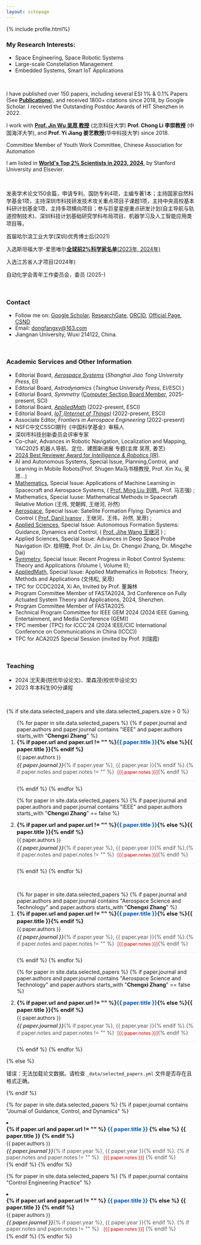 ```yaml
---
layout: sitepage
---
```





[comment]: # (Insert my picture)
{% include profile.html%}

[comment]: # (Insert my resume below)

<!--
### About Me
I was born in Qufu, China. I received the B.S. and M.S. degrees from the **Harbin Institute of Technology** (HIT, 哈尔滨工业大学), China, in 2012 and 2015, and the Ph.D. degree from **Shanghai Jiao Tong University** (上海交通大学), China. I worked at HIT, China from 2020-2022. Since 2022, I have been an Associate Professor of Jiangnan Univerisity, Wuxi China.
-->

### My Research Interests: 
- Space Engineering, Space Robotic Systems
- Large-scale Constellation Management
- Embedded Systems, Smart IoT Applications

<br />

I have published over 150 papers, including several ESI 1% & 0.1% Papers (See [**Publications**](https://dongfangxy.github.io/publications/)), and received 1800+ citations since 2018, by Google Scholar.  I received the Outstanding Postdoc Awards of HIT Shenzhen in 2022.

I work with [**Prof. Jin Wu 吴荩 教授**](https://zarathustr.github.io/) (北京科技大学)  **Prof. Chong Li 李崇教授** (中国海洋大学), and **Prof. Yi Jiang 姜艺教授**(华中科技大学) since 2018.

Committee Member of Youth Work Committee, Chinese Association for Automation

I am listed in [**World's Top 2% Scientists in 2023, 2024**](https://elsevier.digitalcommonsdata.com/datasets/btchxktzyw/7), by Stanford University and Elsevier.

<br />

发表学术论文150余篇，申请专利、国防专利4项，主编专著1本；主持国家自然科学基金1项，主持深圳市科技研发技术攻关重点项目子课题1项，主持中央高校基本科研计划基金1项，主持多项横向项目；参与巨星星座重点研发计划(自主导航与轨道控制技术)、深圳科技计划基础研究学科布局项目、机器学习及人工智能应用类项目等。

首届哈尔滨工业大学(深圳)优秀博士后(2021)

入选斯坦福大学-爱思唯尔[**全球前2%科学家名单**(2023年, 2024年)](https://topresearcherslist.com/Home/Profile?AuthFull=Zhang,%20Chengxi&FirstYear=2018)

入选江苏省人才项目(2024年)

自动化学会青年工作委员会，委员 (2025-)

<br />

### Contact
- Follow me on:
    [Google Scholar](https://scholar.google.com/citations?user=oHzlz50AAAAJ&hl),
    [ResearchGate](https://www.researchgate.net/profile/Chengxi_Zhang5),
    [ORCID](https://orcid.org/0000-0002-3130-6497), 
    [Official Page](https://iot.jiangnan.edu.cn/info/1142/3595.htm),
    [CSND](https://blog.csdn.net/Paolu2022/article/details/135201277) 
- Email: dongfangxy@163.com
- Jiangnan University, Wuxi 214122, China.

<br />

### Academic Services and Other Information 
- Editorial Board, [*Aerospace Systems*](https://link.springer.com/journal/42401/editorial-board) (*Shanghai Jiao Tong University Press*, EI)
- Editorial Board, *Astrodynamics* (*Tsinghua University Press*, EI/ESCI )
- Editorial Board, *Symmetry* ([Computer Section Board Member](https://www.mdpi.com/journal/symmetry/sectioneditors/computer?page_no=2), 2025-present, SCI)
- Editorial Board, [*AppliedMath*](https://www.mdpi.com/journal/appliedmath/editors) (2022-present, ESCI) 
- Editorial Board, [*IoT (Internet of Things)*](https://www.mdpi.com/journal/IoT/editors) (2022-present, ESCI) 
- Associate Editor, *Frontiers in Aerospace Engineering* (2022-present) 
- NSFC中文CSSCI期刊《中国科学基金》审稿人
- 深圳市科技创新委员会评审专家
- Co-chair,  Advances in Robotic Navigation, Localization and Mapping, YAC2025 机器人导航、定位、建图新进展 专题(主席 吴荩, 姜艺)
- [2024 Best Reviewer Award for *Intelligence & Robotics* (IR)]( https://mp.weixin.qq.com/s/PHyQPFkhlAKbvnnm8ppLbA ).
- AI and Autonomous Systems, Special Issue, Planning,Control, and Learning in Mobile Robots(Prof. Shugen Ma马书根教授, Prof. Xin Xu, 吴荩...)
- [Mathematics](https://www.mdpi.com/journal/mathematics/special_issues/09O2330789), Special Issue: Applications of Machine Learning in Spacecraft and Aerospace Systems, (  [Prof. Ming Liu 刘明.](http://homepage.hit.edu.cn/liuming23), Prof. 马志强) ; 
- Mathematics, Special Iuuse: Mathematical Methods in Spacecraft Relative Motion (王伟, 党朝辉, 王继河, 孙然)
- [Aerospace](https://www.mdpi.com/journal/aerospace/special_issues/U81MBDN1BK), Special Issue: Satellite Formation Flying: Dynamics and Control ( [Prof. Danil Ivanov](https://keldysh.ru/microsatellites/eng/team.html) , 王继河，王伟，孙然, 吴荩) ; 
- [Applied Sciences](https://www.mdpi.com/journal/aerospace/special_issues/U81MBDN1BK), Special Issue: Autonomous Formation Systems: Guidance, Dynamics and Control, ( [Prof. Jihe Wang 王继河](https://tianqin.sysu.edu.cn/members/wang-ji-he) ) ; 
- Applied Sciences, Special Issue: Advances in Deep Space Probe Navigation (Dr. 桂明臻, Prof. Dr. Jin Liu, Dr. Chengxi Zhang, Dr. Mingzhe Dai)
- [Symmetry](https://www.mdpi.com/journal/symmetry/special_issues/Z28KR0YVB3), Special Issue: Recent Progress in Robot Control Systems: Theory and Applications (Volume I, Volume II); 
- [AppliedMath](https://www.mdpi.com/journal/appliedmath/special_issues/E967F41N4U), Special Issue: Applied Mathematics in Robotics: Theory, Methods and Applications (文伟松, 吴荩)
- TPC for CCDC2024, Xi An, Invited by Prof. 董瀚林
- Program Committee Member of FASTA2024, 3rd Conference on Fully Actuated System Theory and Applications, 2024, Shenzhen.
- Program Committee Member of FASTA2025.
- Technical Program Committee for IEEE GEM 2024 (2024 IEEE Gaming, Entertainment, and Media Conference (GEM))
- TPC member (TPC) for ICCC'24 (2024 IEEE/CIC International Conference on Communications in China (ICCC))
- TPC for ACA2025 Special Session (invited by Prof. 刘瑞霞)


<br />

### Teaching
- 2024 沈天奥(院优毕设论文)、栗森茂(校优毕设论文)  
- 2023 年本科生90分课程

<br />

<!-- 
### Selected Papers
<ul>
{% for papers in site.posts limit:10%}
{% if papers.category == "selectedPapers"%}
<li>
  {{papers.date | date: '%D'}} <a href="{{site.baseurl}}{{ papers.url }}">{{ papers.title }}</a>
  <p>{{papers.content}}</p>
  <br />
</li>
{% endif %}
{% endfor %}
</ul>
-->

<!-- /_includes/selected_papers.html 或者您放置代码的任何地方 -->

<!-- 检查数据文件是否存在且不为空 -->
{% if site.data.selected_papers and site.data.selected_papers.size > 0 %}


<!-- ================================================== -->
<!-- ==           列表一: IEEE 相关期刊              == -->
<!-- ================================================== -->

<ol class="papers-list">
  <!-- 第一遍: 第一作者 -->
  {% for paper in site.data.selected_papers %}
    <!-- 防御性检查: 确保 paper.journal 和 paper.authors 存在后再进行判断 -->
    {% if paper.journal and paper.authors and paper.journal contains "IEEE" and paper.authors starts_with "<b>Chengxi Zhang</b>" %}
      <li class="paper-item">
        <p class="paper-title">{% if paper.url and paper.url != "" %}<a href="{{ paper.url }}" target="_blank" rel="noopener noreferrer">{{ paper.title }}</a>{% else %}{{ paper.title }}{% endif %}</p>
        <p class="paper-authors">{{ paper.authors }}</p>
        <p class="paper-journal"><span class="journal-name">{{ paper.journal }}</span>{% if paper.year %}, {{ paper.year }}{% endif %}.{% if paper.notes and paper.notes != "" %}<span class="paper-notes">[{{ paper.notes }}]</span>{% endif %}</p>
      </li>
    {% endif %}
  {% endfor %}

  <!-- 第二遍: 其他作者 -->
  {% for paper in site.data.selected_papers %}
    {% if paper.journal and paper.authors and paper.journal contains "IEEE" and paper.authors starts_with "<b>Chengxi Zhang</b>" == false %}
      <li class="paper-item">
        <p class="paper-title">{% if paper.url and paper.url != "" %}<a href="{{ paper.url }}" target="_blank" rel="noopener noreferrer">{{ paper.title }}</a>{% else %}{{ paper.title }}{% endif %}</p>
        <p class="paper-authors">{{ paper.authors }}</p>
        <p class="paper-journal"><span class="journal-name">{{ paper.journal }}</span>{% if paper.year %}, {{ paper.year }}{% endif %}.{% if paper.notes and paper.notes != "" %}<span class="paper-notes">[{{ paper.notes }}]</span>{% endif %}</p>
      </li>
    {% endif %}
  {% endfor %}
</ol>

<br>

<!-- ================================================== -->
<!-- ==  列表二: Aerospace Science and Technology   == -->
<!-- ================================================== -->

<ol class="papers-list">
  <!-- 第一遍: 第一作者 -->
  {% for paper in site.data.selected_papers %}
    {% if paper.journal and paper.authors and paper.journal contains "Aerospace Science and Technology" and paper.authors starts_with "<b>Chengxi Zhang</b>" %}
      <li class="paper-item">
        <p class="paper-title">{% if paper.url and paper.url != "" %}<a href="{{ paper.url }}" target="_blank" rel="noopener noreferrer">{{ paper.title }}</a>{% else %}{{ paper.title }}{% endif %}</p>
        <p class="paper-authors">{{ paper.authors }}</p>
        <p class="paper-journal"><span class="journal-name">{{ paper.journal }}</span>{% if paper.year %}, {{ paper.year }}{% endif %}.{% if paper.notes and paper.notes != "" %}<span class="paper-notes">[{{ paper.notes }}]</span>{% endif %}</p>
      </li>
    {% endif %}
  {% endfor %}

  <!-- 第二遍: 其他作者 -->
  {% for paper in site.data.selected_papers %}
    {% if paper.journal and paper.authors and paper.journal contains "Aerospace Science and Technology" and paper.authors starts_with "<b>Chengxi Zhang</b>" == false %}
      <li class="paper-item">
        <p class="paper-title">{% if paper.url and paper.url != "" %}<a href="{{ paper.url }}" target="_blank" rel="noopener noreferrer">{{ paper.title }}</a>{% else %}{{ paper.title }}{% endif %}</p>
        <p class="paper-authors">{{ paper.authors }}</p>
        <p class="paper-journal"><span class="journal-name">{{ paper.journal }}</span>{% if paper.year %}, {{ paper.year }}{% endif %}.{% if paper.notes and paper.notes != "" %}<span class="paper-notes">[{{ paper.notes }}]</span>{% endif %}</p>
      </li>
    {% endif %}
  {% endfor %}
</ol>

{% else %}
  <p>错误：无法加载论文数据。请检查 <code>_data/selected_papers.yml</code> 文件是否存在且格式正确。</p>
{% endif %}

<!-- ================================================== -->
<!-- ==  列表3: 其他论文   == -->
<!-- ==           == -->
<!-- ================================================== -->
{% for paper in site.data.selected_papers %}
    <!-- 筛选条件二: journal 字段包含 "Journal of Guidance, Control, and Dynamics" -->
    {% if paper.journal contains "Journal of Guidance, Control, and Dynamics" %}
      <li class="paper-item">
        <p class="paper-title">
          {% if paper.url and paper.url != "" %}
            <a href="{{ paper.url }}" target="_blank" rel="noopener noreferrer">{{ paper.title }}</a>
          {% else %}
            {{ paper.title }}
          {% endif %}
        </p>
        <p class="paper-authors">{{ paper.authors }}</p>
        <p class="paper-journal">
          <span class="journal-name">{{ paper.journal }}</span>{% if paper.year %}, {{ paper.year }}{% endif %}.
          {% if paper.notes and paper.notes != "" %}
            <span class="paper-notes">[{{ paper.notes }}]</span>
          {% endif %}
        </p>
      </li>
    {% endif %}
  {% endfor %}



{% for paper in site.data.selected_papers %}
    <!-- 筛选条件二: journal 字段包含 "Control Engineering Practice" -->
    {% if paper.journal contains "Control Engineering Practice" %}
      <li class="paper-item">
        <p class="paper-title">
          {% if paper.url and paper.url != "" %}
            <a href="{{ paper.url }}" target="_blank" rel="noopener noreferrer">{{ paper.title }}</a>
          {% else %}
            {{ paper.title }}
          {% endif %}
        </p>
        <p class="paper-authors">{{ paper.authors }}</p>
        <p class="paper-journal">
          <span class="journal-name">{{ paper.journal }}</span>{% if paper.year %}, {{ paper.year }}{% endif %}.
          {% if paper.notes and paper.notes != "" %}
            <span class="paper-notes">[{{ paper.notes }}]</span>
          {% endif %}
        </p>
      </li>
    {% endif %}
  {% endfor %}
</ol>



<!-- ================================================== -->
<!-- ==         共享的 CSS 样式 (无需修改)           == -->
<!-- ================================================== -->
<style>
  ol.papers-list {
    padding-left: 2em;
    margin-left: 0;
  }
  .papers-list .paper-item {
    padding-bottom: 0.8em;
    margin-bottom: 0.8em;
    border-bottom: 1px solid #eee;
    line-height: 1.3;
  }
  .papers-list .paper-item:last-child {
    border-bottom: none;
    margin-bottom: 0;
  }
  .paper-item p {
    margin: 0 0 0.2em 0;
  }
  .paper-title {
    font-weight: bold;
    font-size: 1.05em;
  }
  .paper-title a {
    text-decoration: none;
    color: #0056b3;
  }
  .paper-title a:hover {
    text-decoration: underline;
  }
  .paper-authors {
    font-size: 0.95em;
  }
  .paper-journal {
    font-size: 1em;
    color: #555;
  }
  .paper-journal .journal-name {
    font-style: italic;
    font-weight: bold;
  }
  .paper-notes {
    margin-left: 8px;
    font-size: 0.9em;
    color: #c00;
  }
</style>


